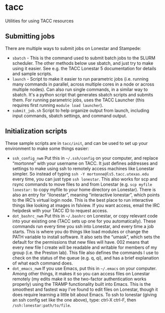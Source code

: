 # tacc
Utilities for using TACC resources

## Submitting jobs

There are multiple ways to submit jobs on Lonestar and Stampede:

* `sbatch` - This is the command used to submit batch jobs to the SLURM scheduler. The other methods below use sbatch, and just try to make using it easier. See e.g. the TACC Lonestar 5 documentation for details and sample scripts.
* `launch` - Script to make it easier to run parametric jobs (i.e. running many commands in parallel, across multiple cores in a node or across multiple nodes). Can also run single commands, in a similar way to sbatch. It's a python script that generates sbatch scripts and submits them. For running parametric jobs, uses the TACC Launcher (this requires first running `module load launcher`).
* `submit_job.sh` Script to help organize output from launch, including input commands, sbatch settings, and command output.

## Initialization scripts

These sample scripts are in `tacc/init`, and can be used to set up your environment to make some things easier:

* `ssh_config_nwm` Put this in `~/.ssh/config` on your computer, and replace “mortonne” with your username on TACC. It just defines addresses and settings to make using ssh to remotely access machines like Lonestar simpler. So instead of typing `ssh -Y mortonne@ls5.tacc.utexas.edu` every time, you can just type `ssh lonestar`. This also works for scp and rsync commands to move files to and from Lonestar (e.g. `scp myfile lonestar:` to copy myfile to your home directory on Lonestar). There is also an entry for “ilonestar”, meaning “interactive lonestar”, which points to the IRC’s virtual login node. This is the best place to run interactive things like looking at images in fslview. If you want access, email the IRC helpdesk with your TACC ID to request access.
* `dot_bashrc_nwm` Put this in `~/.bashrc` on Lonestar, or copy relevant code into your existing one (TACC sets up one for you automatically). These commands run every time you ssh into Lonestar, and every time a job starts. This is where you do things like load modules or change the PATH variable to install software. It also sets the “umask”, which sets the default for the permissions that new files will have. 002 means that every new file I create will be readable and writable for members of my group (i.e. the Preston lab). This file also defines the commands I use to check on the status of the queue (e.g. q, qi), and has a brief explanation of what each command does.
* `dot_emacs_nwm` If you use Emacs, put this in `~/.emacs` on your computer. Among other things, it makes it so you can access files on Lonestar remotely (my edits make it so the two-factor authentication works properly) using the TRAMP functionality built into Emacs. This is the smoothest and fastest way I’ve found to edit files on Lonestar, though it does require learning a little bit about Emacs. To ssh to lonestar (giving an ssh config set like the one above), type: ctrl-X ctrl-F, then `/ssh:lonestar:path/to/file`.
